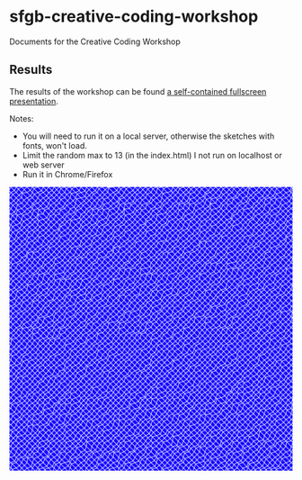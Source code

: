 # sfgb-creative-coding-workshop
Documents for the Creative Coding Workshop

## Results
The results of the workshop can be found [a self-contained fullscreen presentation](/presentation).

Notes:
- You will need to run it on a local server, otherwise the sketches with fonts, won't load.
- Limit the random max to 13 (in the index.html) I not run on localhost or web server
- Run it in Chrome/Firefox


![sketch 1](presentation/screenshots/sketch1.png)
